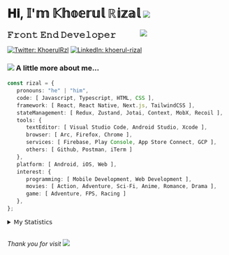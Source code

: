 <h1> 𝐇𝐢, 𝕀'𝕞 𝕂𝕙𝕠𝕖𝕣𝕦𝕝 ℝ𝕚𝕫𝕒𝕝 <img src="https://media.giphy.com/media/mGcNjsfWAjY5AEZNw6/giphy.gif" width="50"></h1>
<img align='right' src="https://media.giphy.com/media/v1.Y2lkPTc5MGI3NjExOWI2ajR2NGJubzBsZHFuaHMwajRrcDNsNXJwOG8yb3F0NjhkNXF4OSZlcD12MV9pbnRlcm5hbF9naWZfYnlfaWQmY3Q9cw/fkZukR450RQ1qnGaq9/giphy.gif" width="200">
<strong style="font-size:20px;">𝙵𝚛𝚘𝚗𝚝 𝙴𝚗𝚍 𝙳𝚎𝚟𝚎𝚕𝚘𝚙𝚎𝚛</strong>
</p></em>

[![Twitter: KhoerulRzl](https://img.shields.io/twitter/follow/KhoerulRzl?style=social)](https://twitter.com/KhoerulRzl)
[![LinkedIn: khoerul-rizal](https://img.shields.io/badge/khoerul--rizal-blue?style=flat-square&logo=Linkedin&logoColor=white&link=https://www.linkedin.com/in/khoerul-rizal/)](https://www.linkedin.com/in/khoerul-rizal/)

### <img src="https://media.giphy.com/media/VgCDAzcKvsR6OM0uWg/giphy.gif" width="50"> A little more about me...

```typescript
const rizal = {
   pronouns: "he" | "him",
   code: [ Javascript, Typescript, HTML, CSS ],
   framework: [ React, React Native, Next.js, TailwindCSS ],
   stateManagement: [ Redux, Zustand, Jotai, Context, MobX, Recoil ],
   tools: {
      textEditor: [ Visual Studio Code, Android Studio, Xcode ],
      browser: [ Arc, Firefox, Chrome ],
      services: [ Firebase, Play Console, App Store Connect, GCP ],
      others: [ Github, Postman, iTerm ]
   },
   platform: [ Android, iOS, Web ],
   interest: {
      programming: [ Mobile Development, Web Development ],
      movies: [ Action, Adventure, Sci-Fi, Anime, Romance, Drama ],
      game: [ Adventure, FPS, Racing ]
   },
};
```

<details>
  <summary>𝖬𝗒 𝖲𝗍𝖺𝗍𝗂𝗌𝗍𝗂𝖼𝗌</summary><br/>
   
<!--START_SECTION:waka-->
![Code Time](http://img.shields.io/badge/Code%20Time-690%20hrs%206%20mins-blue)

![Profile Views](http://img.shields.io/badge/Profile%20Views-0-blue)

**🐱 My GitHub Data** 

> 📦 166.6 kB Used in GitHub's Storage 
 > 
> 🏆 1,135 Contributions in the Year 2024
 > 
> 💼 Opted to Hire
 > 
> 📜 31 Public Repositories 
 > 
> 🔑 8 Private Repositories 
 > 
**I'm an Early 🐤** 

```text
🌞 Morning                12024 commits       █████████░░░░░░░░░░░░░░░░   34.94 % 
🌆 Daytime                15145 commits       ███████████░░░░░░░░░░░░░░   44.01 % 
🌃 Evening                7097 commits        █████░░░░░░░░░░░░░░░░░░░░   20.62 % 
🌙 Night                  146 commits         ░░░░░░░░░░░░░░░░░░░░░░░░░   00.42 % 
```
📅 **I'm Most Productive on Tuesday** 

```text
Monday                   6799 commits        █████░░░░░░░░░░░░░░░░░░░░   19.76 % 
Tuesday                  7773 commits        ██████░░░░░░░░░░░░░░░░░░░   22.59 % 
Wednesday                5681 commits        ████░░░░░░░░░░░░░░░░░░░░░   16.51 % 
Thursday                 6584 commits        █████░░░░░░░░░░░░░░░░░░░░   19.13 % 
Friday                   5014 commits        ████░░░░░░░░░░░░░░░░░░░░░   14.57 % 
Saturday                 1131 commits        █░░░░░░░░░░░░░░░░░░░░░░░░   03.29 % 
Sunday                   1430 commits        █░░░░░░░░░░░░░░░░░░░░░░░░   04.16 % 
```


📊 **This Week I Spent My Time On** 

```text
🕑︎ Time Zone: Asia/Jakarta

💬 Programming Languages: 
TypeScript               38 hrs 33 mins      ███████████████░░░░░░░░░░   59.33 % 
Other                    12 hrs 11 mins      █████░░░░░░░░░░░░░░░░░░░░   18.75 % 
JavaScript               7 hrs 12 mins       ███░░░░░░░░░░░░░░░░░░░░░░   11.09 % 
Figma Design             3 hrs 34 mins       █░░░░░░░░░░░░░░░░░░░░░░░░   05.50 % 
HTTP Request             1 hr 14 mins        ░░░░░░░░░░░░░░░░░░░░░░░░░   01.90 % 

🔥 Editors: 
VS Code                  47 hrs 26 mins      ██████████████████░░░░░░░   73.00 % 
Slack                    10 hrs 33 mins      ████░░░░░░░░░░░░░░░░░░░░░   16.25 % 
Figma                    3 hrs 34 mins       █░░░░░░░░░░░░░░░░░░░░░░░░   05.50 % 
Postman                  1 hr 14 mins        ░░░░░░░░░░░░░░░░░░░░░░░░░   01.90 % 
Terminal                 1 hr 11 mins        ░░░░░░░░░░░░░░░░░░░░░░░░░   01.84 % 

💻 Operating System: 
Mac                      64 hrs 59 mins      █████████████████████████   100.00 % 
```

**I Mostly Code in JavaScript** 

```text
JavaScript               42 repos            █████████████████░░░░░░░░   67.74 % 
TypeScript               13 repos            █████░░░░░░░░░░░░░░░░░░░░   20.97 % 
Go                       2 repos             █░░░░░░░░░░░░░░░░░░░░░░░░   03.23 % 
Jupyter Notebook         1 repo              ░░░░░░░░░░░░░░░░░░░░░░░░░   01.61 % 
Java                     1 repo              ░░░░░░░░░░░░░░░░░░░░░░░░░   01.61 % 
```



**Timeline**

![Lines of Code chart](https://raw.githubusercontent.com/khoerulrizal/khoerulrizal/main/assets/bar_graph.png)


 Last Updated on 01/08/2024 00:48:38 UTC
<!--END_SECTION:waka-->
</details>
<br/>

<em>Thank you for visit</em> <img src="https://media.giphy.com/media/v1.Y2lkPTc5MGI3NjExcHdvNm1qZWtjaGw0ZjdwM3Z3NnY2dHlueTVuODBta2FiY20wM2YybSZlcD12MV9pbnRlcm5hbF9naWZfYnlfaWQmY3Q9cw/tV25tpdKqdFa9x81k2/giphy.gif" width="40">

